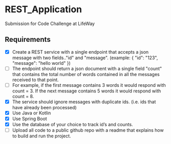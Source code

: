 # REST_Application
Submission for Code Challenge at LifeWay

## Requirements
- [x] Create a REST service with a single endpoint that accepts a json message with two fields.."id" and "message". (example: { "id": "123", "message": "hello world" })
- [ ] The endpoint should return a json document with a single field "count" that contains the total number of words contained in all the messages received to that point.
- [ ] For example, if the first message contains 3 words it would respond with count = 3. If the next message contains 5 words it would respond with count = 8.
- [x] The service should ignore messages with duplicate ids. (i.e. ids that have already been processed)
- [x] Use Java or Kotlin
- [x] Use Spring Boot
- [x] Use the database of your choice to track id’s and counts.
- [ ] Upload all code to a public github repo with a readme that explains how to build and run the project.
